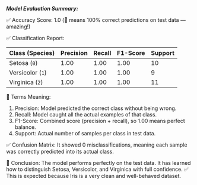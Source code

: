 ***Model Evaluation Summary:***

✅ Accuracy Score:
1.0 (💯 means 100% correct predictions on test data — amazing!)

✅ Classification Report:

| Class (Species)  | Precision | Recall | F1-Score | Support |
| ---------------- | --------- | ------ | -------- | ------- |
| Setosa (`0`)     | 1.00      | 1.00   | 1.00     | 10      |
| Versicolor (`1`) | 1.00      | 1.00   | 1.00     | 9       |
| Virginica (`2`)  | 1.00      | 1.00   | 1.00     | 11      |

🧠 Terms Meaning:

1. Precision: Model predicted the correct class without being wrong.
2. Recall: Model caught all the actual examples of that class.
3. F1-Score: Combined score (precision + recall), so 1.00 means perfect balance.
4. Support: Actual number of samples per class in test data.

✅ Confusion Matrix:
It showed 0 misclassifications, meaning each sample was correctly predicted into its actual class.

📌 Conclusion:
The model performs perfectly on the test data. It has learned how to distinguish Setosa, Versicolor, and Virginica with full confidence. 
✅ This is expected because Iris is a very clean and well-behaved dataset.

